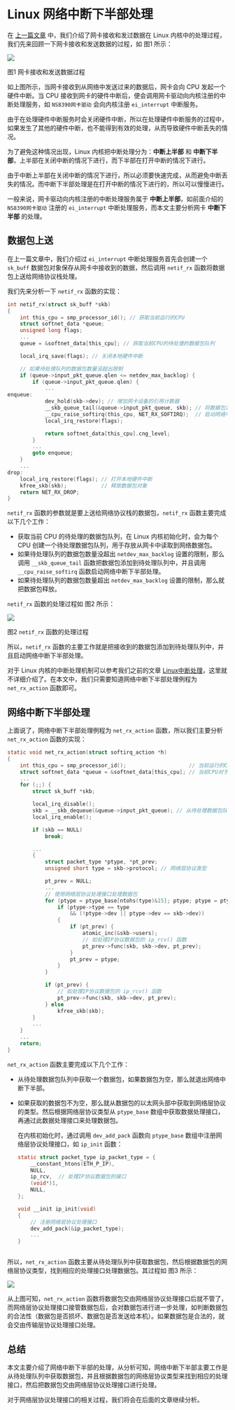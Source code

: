 # Linux 网络中断下半部处理

在 [上一篇文章](https://mp.weixin.qq.com/s/u8PgRcMLbYvOC5oAd_fGPA) 中，我们介绍了网卡接收和发过数据在 Linux 内核中的处理过程，我们先来回顾一下网卡接收和发送数据的过程，如 图1 所示：

![](C:\codes\linux-2.4.0\network-docs\images\network-card.png)

图1 网卡接收和发送数据过程

如上图所示，当网卡接收到从网络中发送过来的数据后，网卡会向 CPU 发起一个硬件中断。当 CPU 接收到网卡的硬件中断后，便会调用网卡驱动向内核注册的中断处理服务，如 `NS8390网卡驱动` 会向内核注册 `ei_interrupt` 中断服务。

由于在处理硬件中断服务时会关闭硬件中断，所以在处理硬件中断服务的过程中，如果发生了其他的硬件中断，也不能得到有效的处理，从而导致硬件中断丢失的情况。

为了避免这种情况出现，Linux 内核把中断处理分为：**中断上半部** 和 **中断下半部**，上半部在关闭中断的情况下进行，而下半部在打开中断的情况下进行。

由于中断上半部在关闭中断的情况下进行，所以必须要快速完成，从而避免中断丢失的情况。而中断下半部处理是在打开中断的情况下进行的，所以可以慢慢进行。

一般来说，网卡驱动向内核注册的中断处理服务属于 **中断上半部**，如前面介绍的 `NS8390网卡驱动` 注册的 `ei_interrupt` 中断处理服务，而本文主要分析网卡 **中断下半部** 的处理。

## 数据包上送

在上一篇文章中，我们介绍过 `ei_interrupt`  中断处理服务首先会创建一个 `sk_buff` 数据包对象保存从网卡中接收到的数据，然后调用 `netif_rx` 函数将数据包上送给网络协议栈处理。

我们先来分析一下 `netif_rx` 函数的实现：

```c
int netif_rx(struct sk_buff *skb)
{
    int this_cpu = smp_processor_id(); // 获取当前运行的CPU
    struct softnet_data *queue;
    unsigned long flags;
    ...
    queue = &softnet_data[this_cpu]; // 获取当前CPU的待处理的数据包队列

    local_irq_save(flags); // 关闭本地硬件中断

    // 如果待处理队列的数据包数量没超出限制
    if (queue->input_pkt_queue.qlen <= netdev_max_backlog) {
        if (queue->input_pkt_queue.qlen) {
            ...
enqueue:
            dev_hold(skb->dev); // 增加网卡设备的引用计数器
            __skb_queue_tail(&queue->input_pkt_queue, skb); // 将数据包添加到待处理队列中
            __cpu_raise_softirq(this_cpu, NET_RX_SOFTIRQ);  // 启动网络中断下半部处理
            local_irq_restore(flags);

            return softnet_data[this_cpu].cng_level;
        }
        ...
        goto enqueue;
    }
    ...
drop:
    local_irq_restore(flags); // 打开本地硬件中断
    kfree_skb(skb);           // 释放数据包对象
    return NET_RX_DROP;
}
```

`netif_rx` 函数的参数就是要上送给网络协议栈的数据包，`netif_rx` 函数主要完成以下几个工作：

*   获取当前 CPU 的待处理的数据包队列，在 Linux 内核初始化时，会为每个 CPU 创建一个待处理数据包队列，用于存放从网卡中读取到网络数据包。
*   如果待处理队列的数据包数量没超出 `netdev_max_backlog` 设置的限制，那么调用 `__skb_queue_tail` 函数把数据包添加到待处理队列中，并且调用 `__cpu_raise_softirq` 函数启动网络中断下半部处理。
*   如果待处理队列的数据包数量超出 `netdev_max_backlog` 设置的限制，那么就把数据包释放。

`netif_rx` 函数的处理过程如 图2 所示：

![](C:\codes\linux-2.4.0\network-docs\images\interrupt-bottom-half.png)

图2 `netif_rx` 函数的处理过程

所以，`netif_rx` 函数的主要工作就是把接收到的数据包添加到待处理队列中，并且启动网络中断下半部处理。

对于 Linux 内核的中断处理机制可以参考我们之前的文章 [Linux中断处理](https://mp.weixin.qq.com/s/oTz15wPgximSOpoSWL_j4Q)，这里就不详细介绍了。在本文中，我们只需要知道网络中断下半部处理例程为 `net_rx_action` 函数即可。

## 网络中断下半部处理

上面说了，网络中断下半部处理例程为 `net_rx_action` 函数，所以我们主要分析 `net_rx_action` 函数的实现：

```c
static void net_rx_action(struct softirq_action *h)
{
    int this_cpu = smp_processor_id();                    // 当前运行的CPU
    struct softnet_data *queue = &softnet_data[this_cpu]; // 当前CPU对于的待处理数据包队列
    ...
    for (;;) {
        struct sk_buff *skb;

        local_irq_disable();
        skb = __skb_dequeue(&queue->input_pkt_queue); // 从待处理数据包队列中获取一个数据包
        local_irq_enable();

        if (skb == NULL)
            break;

        ...
        {
            struct packet_type *ptype, *pt_prev;
            unsigned short type = skb->protocol; // 网络层协议类型

            pt_prev = NULL;
            ...
            // 使用网络层协议处理接口处理数据包
            for (ptype = ptype_base[ntohs(type)&15]; ptype; ptype = ptype->next) {
                if (ptype->type == type
                    && (!ptype->dev || ptype->dev == skb->dev))
                {
                    if (pt_prev) {
                        atomic_inc(&skb->users);
                        // 如处理IP协议数据包的 ip_rcv() 函数
                        pt_prev->func(skb, skb->dev, pt_prev);
                    }
                    pt_prev = ptype;
                }
            }

            if (pt_prev) {
                // 如处理IP协议数据包的 ip_rcv() 函数
                pt_prev->func(skb, skb->dev, pt_prev);
            } else
                kfree_skb(skb);
        }
        ...
    }
    ...
    return;
}
```

`net_rx_action` 函数主要完成以下几个工作：

*   从待处理数据包队列中获取一个数据包，如果数据包为空，那么就退出网络中断下半部。

*   如果获取的数据包不为空，那么就从数据包的以太网头部中获取到网络层协议的类型。然后根据网络层协议类型从 `ptype_base` 数组中获取数据处理接口，再通过此数据处理接口来处理数据包。

    在内核初始化时，通过调用 `dev_add_pack` 函数向 `ptype_base` 数组中注册网络层协议处理接口，如 `ip_init` 函数：

    ```c
    static struct packet_type ip_packet_type = {
        __constant_htons(ETH_P_IP),
        NULL,
        ip_rcv,  // 处理IP协议数据包的接口
        (void*)1,
        NULL,
    };
    
    void __init ip_init(void)
    {
        // 注册网络层协议处理接口
        dev_add_pack(&ip_packet_type);
        ...
    }
    ```

    

    >   ```c
    >   
    >   ```

所以，`net_rx_action` 函数主要从待处理队列中获取数据包，然后根据数据包的网络层协议类型，找到相应的处理接口处理数据包。其过程如 图3 所示：

![](C:\codes\linux-2.4.0\network-docs\images\interrupt-bottom-half-2.png)

从上图可知，`net_rx_action` 函数将数据包交由网络层协议处理接口后就不管了，而网络层协议处理接口接管数据包后，会对数据包进行进一步处理，如判断数据包的合法性（数据包是否损坏、数据包是否发送给本机）。如果数据包是合法的，就会交由传输层协议处理接口处理。

## 总结

本文主要介绍了网络中断下半部的处理，从分析可知，网络中断下半部主要工作是从待处理队列中获取数据包，并且根据数据包的网络层协议类型来找到相应的处理接口，然后把数据包交由网络层协议处理接口进行处理。

对于网络层协议处理接口的相关过程，我们将会在后面的文章继续分析。

